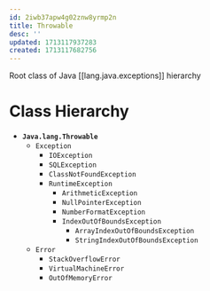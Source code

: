 ```yaml
---
id: 2iwb37apw4g02znw8yrmp2n
title: Throwable
desc: ''
updated: 1713117937283
created: 1713117682756
---
```



Root class of Java [[lang.java.exceptions]] hierarchy

# Class Hierarchy

- **`Java.lang.Throwable`**
  - `Exception`
    - `IOException`
    - `SQLException`
    - `ClassNotFoundException`
    - `RuntimeException`
      - `ArithmeticException`
      - `NullPointerException`
      - `NumberFormatException`
      - `IndexOutOfBoundsException`
        - `ArrayIndexOutOfBoundsException`
        - `StringIndexOutOfBoundsException`
  - `Error`
    - `StackOverflowError`
    - `VirtualMachineError`
    - `OutOfMemoryError`
